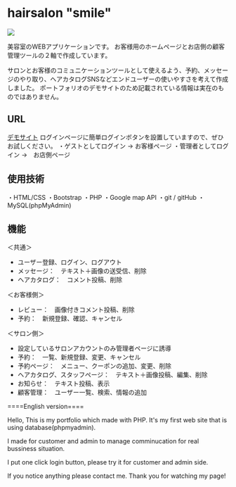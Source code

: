 # hairsalon "smile"

<img src="https://yukamatsumoto.sakura.ne.jp/mysite/wp-content/uploads/2020/06/1_1.jpg">


美容室のWEBアプリケーションです。
お客様用のホームページとお店側の顧客管理ツールの２軸で作成しています。

サロンとお客様のコミュニケーションツールとして使えるよう、予約、メッセージのやり取り、ヘアカタログSNSなどエンドユーザーの使いやすさを考えて作成しました。
ポートフォリオのデモサイトのため記載されている情報は実在のものではありません。

## URL 
<a href="http://yukamatsumoto.sakura.ne.jp/hairsalon/index.php">デモサイト</a>
ログインページに簡単ログインボタンを設置していますので、ぜひお試しください。
・ゲストとしてログイン -> お客様ページ
・管理者としてログイン ->　お店側ページ


## 使用技術
・HTML/CSS 
・Bootstrap
・PHP
・Google map API
・git / gitHub
・MySQL(phpMyAdmin)

## 機能
＜共通＞
<ul>
           <li>ユーザー登録、ログイン、ログアウト</li>
           <li>メッセージ：　テキスト＋画像の送受信、削除</li>
           <li>ヘアカタログ：　コメント投稿、削除</li>
</ul>

＜お客様側＞　
<ul>
           <li>レビュー：　画像付きコメント投稿、削除</li>
           <li>予約：　新規登録、確認、キャンセル</li>
           
</ul>
           
＜サロン側＞
<ul>
           <li>設定しているサロンアカウントのみ管理者ページに誘導</li>
           <li>予約：　一覧、新規登録、変更、キャンセル</li>
           <li>予約ページ：　メニュー、クーポンの追加、変更、削除</li>
           <li>ヘアカタログ、スタッフページ：　テキスト＋画像投稿、編集、削除</li>
           <li>お知らせ：　テキスト投稿、表示</li>
           <li>顧客管理：　ユーザー一覧、検索、情報の追加</li>
</ul>







====English version====

Hello,
This is my portfolio which made with PHP.
It's my first web site that is using database(phpmyadmin).

I made for customer and admin to manage comminucation for real bussiness situation.

I put one click login button, please try it for customer and admin side.

If you notice anything please contact me.
Thank you for watching my page!
